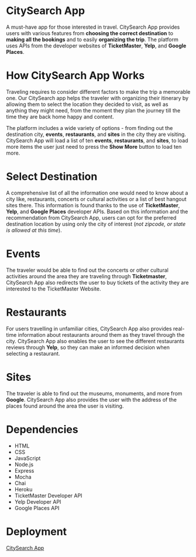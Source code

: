 # CitySearch App

A must-have app for those interested in travel. CitySearch App provides users with various features from **choosing the correct destination** to **making all the bookings** and to easily **organizing the trip**. The platform uses APIs from the developer websites of **TicketMaster**, **Yelp**, and **Google Places**.  

# How CitySearch App Works

Traveling requires to consider different factors to make the trip a memorable one. Our CitySearch app helps the traveler with organizing their itinerary by allowing them to select the location they decided to visit, as well as anything they might need, from the moment they plan the journey till the time they are back home happy and content. 

The platform includes a wide variety of options - from finding out the destination city, **events**, **restaurants**, and **sites** in the city they are visiting. CitySearch App will load a list of ten **events**, **restaurants**, and **sites**, to load more items the user just need to press the **Show More** button to load ten more.

# Select Destination

A comprehensive list of all the information one would need to know about a city like, restaurants, concerts or cultural activities or a list of best hangout sites there. This information is found thanks to the use of **TicketMaster**, **Yelp**, and **Google Places** developer APIs. Based on this information and the recommendation from CitySearch App, users can opt for the preferred destination location by using only the city of interest (*not zipcode, or state is allowed at this time*).

# Events

The traveler would be able to find out the concerts or other cultural activities around the area they are traveling through **Ticketmaster**, CitySearch App also redirects the user to buy tickets of the activity they are interested to the TicketMaster Website.

# Restaurants

For users travelling in unfamiliar cities, CitySearch App also provides real-time information about restaurants around them as they travel through the city. CitySearch App also enables the user to see the different restaurants reviews through **Yelp**, so they can make an informed decision when selecting a restaurant.

# Sites

The traveler is able to find out the museums, monuments, and more from **Google**. CitySearch App also provides the user with the address of the places found around the area the user is visiting.

# Dependencies

* 	HTML
*	CSS
*	JavaScript
*	Node.js
*	Express
*	Mocha 
*   Chai
*	Heroku
*   TicketMaster Developer API
*   Yelp Developer API
*   Google Places API

# Deployment

[CitySearch App](https://city-search-app.herokuapp.com/)